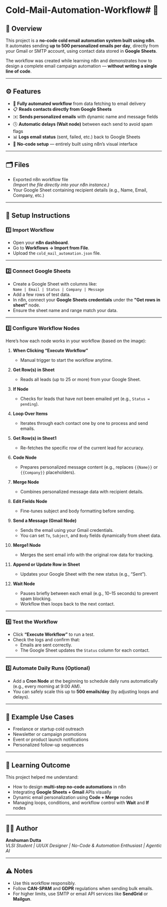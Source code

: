 # Cold-Mail-Automation-Workflow# 📩 

## 🧠 Overview
This project is a **no-code cold email automation system built using n8n**.  
It automates sending **up to 500 personalized emails per day**, directly from your Gmail or SMTP account, using contact data stored in **Google Sheets**.

The workflow was created while learning n8n and demonstrates how to design a complete email campaign automation — **without writing a single line of code**.

---

## ⚙️ Features
- 🔄 **Fully automated workflow** from data fetching to email delivery  
- 📋 **Reads contacts directly from Google Sheets**  
- ✉️ **Sends personalized emails** with dynamic name and message fields  
- 🕓 **Automatic delays (Wait node)** between each send to avoid spam flags  
- 📊 **Logs email status** (sent, failed, etc.) back to Google Sheets  
- 🧱 **No-code setup** — entirely built using n8n’s visual interface  

---

## 🗂️ Files
-  Exported n8n workflow file  
  *(Import the file directly into your n8n instance.)*
- Your Google Sheet containing recipient details (e.g., Name, Email, Company, etc.)

---

## 🚀 Setup Instructions

### 1️⃣ Import Workflow
- Open your **n8n dashboard**.  
- Go to **Workflows → Import from File**.  
- Upload the `cold_mail_automation.json` file.  

---

### 2️⃣ Connect Google Sheets
- Create a Google Sheet with columns like:  
  `Name | Email | Status | Company | Message`  
- Add a few rows of test data.  
- In n8n, connect your **Google Sheets credentials** under the **"Get rows in sheet"** node.  
- Ensure the sheet name and range match your data.

---

### 3️⃣ Configure Workflow Nodes
Here’s how each node works in your workflow (based on the image):

1. **When Clicking “Execute Workflow”**  
   - Manual trigger to start the workflow anytime.

2. **Get Row(s) in Sheet**  
   - Reads all leads (up to 25 or more) from your Google Sheet.

3. **If Node**  
   - Checks for leads that have not been emailed yet (e.g., `Status = pending`).

4. **Loop Over Items**  
   - Iterates through each contact one by one to process and send emails.

5. **Get Row(s) in Sheet1**  
   - Re-fetches the specific row of the current lead for accuracy.

6. **Code Node**  
   - Prepares personalized message content (e.g., replaces `{{Name}}` or `{{Company}}` placeholders).

7. **Merge Node**  
   - Combines personalized message data with recipient details.

8. **Edit Fields Node**  
   - Fine-tunes subject and body formatting before sending.

9. **Send a Message (Gmail Node)**  
   - Sends the email using your Gmail credentials.  
   - You can set `To`, `Subject`, and `Body` fields dynamically from sheet data.

10. **Merge1 Node**  
    - Merges the sent email info with the original row data for tracking.

11. **Append or Update Row in Sheet**  
    - Updates your Google Sheet with the new status (e.g., “Sent”).

12. **Wait Node**  
    - Pauses briefly between each email (e.g., 10–15 seconds) to prevent spam blocking.  
    - Workflow then loops back to the next contact.

---

### 4️⃣ Test the Workflow
- Click **“Execute Workflow”** to run a test.  
- Check the logs and confirm that:
  - Emails are sent correctly.  
  - The Google Sheet updates the `Status` column for each contact.

---

### 5️⃣ Automate Daily Runs (Optional)
- Add a **Cron Node** at the beginning to schedule daily runs automatically (e.g., every morning at 9:00 AM).  
- You can safely scale this up to **500 emails/day** (by adjusting loops and delays).

---

## 🧩 Example Use Cases
- Freelance or startup cold outreach  
- Newsletter or campaign promotions  
- Event or product launch notifications  
- Personalized follow-up sequences  

---

## 🧠 Learning Outcome
This project helped me understand:
- How to design **multi-step no-code automations** in n8n  
- Integrating **Google Sheets + Gmail** APIs visually  
- Dynamic email personalization using **Code + Merge** nodes  
- Managing loops, conditions, and workflow control with **Wait** and **If** nodes  

---

## 👨‍💻 Author
**Anshuman Dutta**  
*VLSI Student | UI/UX Designer | No-Code & Automation Enthusiast | Agentic AI*  
 


---

## ⚠️ Notes
- Use this workflow responsibly.  
- Follow **CAN-SPAM** and **GDPR** regulations when sending bulk emails.  
- For higher limits, use SMTP or email API services like **SendGrid** or **Mailgun**.


